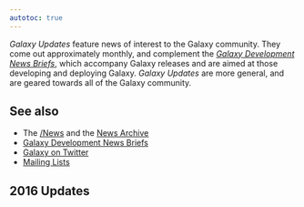 ```yaml
---
autotoc: true
---
```

<div class='right'></div>

*Galaxy Updates* feature news of interest to the Galaxy community.  They come out approximately monthly, and complement the *[Galaxy Development News Briefs](/src/DevNewsBriefs/index.md)*, which accompany Galaxy releases and are aimed at those developing and deploying Galaxy.  *Galaxy Updates* are more general, and are geared towards all of the Galaxy community.

## See also
* The [/News](/News) and the [News Archive](/src/News/Archive/index.md)
* [Galaxy Development News Briefs](/src/DevNewsBriefs/index.md)
* [Galaxy on Twitter](/src/GalaxyOnTwitter/index.md)
* [Mailing Lists](/src/MailingLists/index.md)

## 2016 Updates

<div class='newsItemList'>
